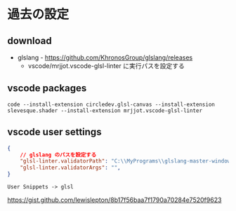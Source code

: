 # 過去の設定

## download

* glslang - https://github.com/KhronosGroup/glslang/releases
  * vscode/mrjjot.vscode-glsl-linter に実行パスを設定する
  
  
## vscode packages 

```shell
code --install-extension circledev.glsl-canvas --install-extension slevesque.shader --install-extension mrjjot.vscode-glsl-linter 
```


## vscode user settings

```json
{
    // glslang のパスを設定する
    "glsl-linter.validatorPath": "C:\\MyPrograms\\glslang-master-windows-x64-Release\\bin\\glslangValidator.exe",
    "glsl-linter.validatorArgs": "",
}
```


`User Snippets -> glsl`

https://gist.github.com/lewislepton/8b17f56baa7f1790a70284e7520f9623
